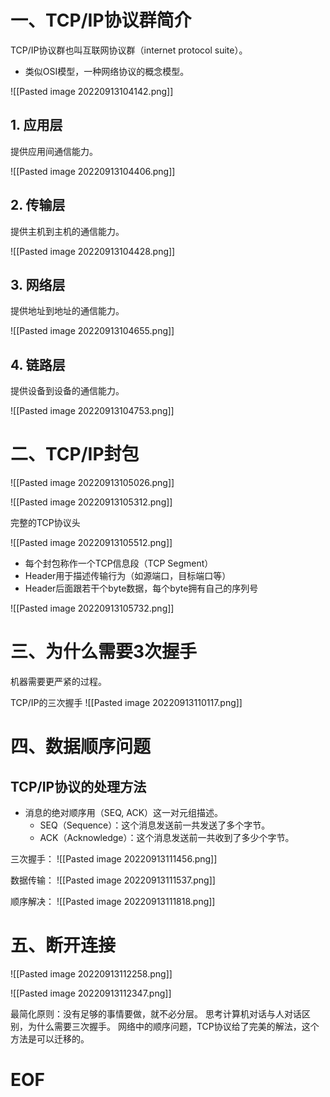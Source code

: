 # 一、TCP/IP协议群简介

TCP/IP协议群也叫互联网协议群（internet protocol suite）。
- 类似OSI模型，一种网络协议的概念模型。

![[Pasted image 20220913104142.png]]

## 1. 应用层
提供应用间通信能力。

![[Pasted image 20220913104406.png]]

## 2. 传输层
提供主机到主机的通信能力。

![[Pasted image 20220913104428.png]]

## 3. 网络层
提供地址到地址的通信能力。

![[Pasted image 20220913104655.png]]

## 4. 链路层
提供设备到设备的通信能力。

![[Pasted image 20220913104753.png]]


# 二、TCP/IP封包

![[Pasted image 20220913105026.png]]

![[Pasted image 20220913105312.png]]

完整的TCP协议头

![[Pasted image 20220913105512.png]]

- 每个封包称作一个TCP信息段（TCP Segment）
- Header用于描述传输行为（如源端口，目标端口等）
- Header后面跟若干个byte数据，每个byte拥有自己的序列号

![[Pasted image 20220913105732.png]]


# 三、为什么需要3次握手

机器需要更严紧的过程。

TCP/IP的三次握手
![[Pasted image 20220913110117.png]]


# 四、数据顺序问题

## TCP/IP协议的处理方法

- 消息的绝对顺序用（SEQ, ACK）这一对元组描述。
	- SEQ（Sequence）：这个消息发送前一共发送了多个字节。
	- ACK（Acknowledge）：这个消息发送前一共收到了多少个字节。

三次握手：
![[Pasted image 20220913111456.png]]

数据传输：
![[Pasted image 20220913111537.png]]

顺序解决：
![[Pasted image 20220913111818.png]]


# 五、断开连接

![[Pasted image 20220913112258.png]]

![[Pasted image 20220913112347.png]]


最简化原则：没有足够的事情要做，就不必分层。
思考计算机对话与人对话区别，为什么需要三次握手。
网络中的顺序问题，TCP协议给了完美的解法，这个方法是可以迁移的。



# EOF
